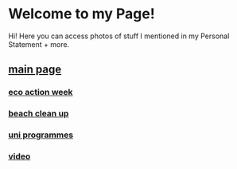 # Welcome to my Page!
Hi! Here you can access photos of stuff I mentioned in my Personal Statement + more. 

## [main page](https://minchxy.github.io/gallery/main.html)


### [eco action week](https://minchxy.github.io/gallery/eco.html)

###  [beach clean up](https://minchxy.github.io/gallery/beach.html)

###  [uni programmes](https://minchxy.github.io/gallery/uni.html)

###  [video](https://minchxy.github.io/gallery/video.html)
